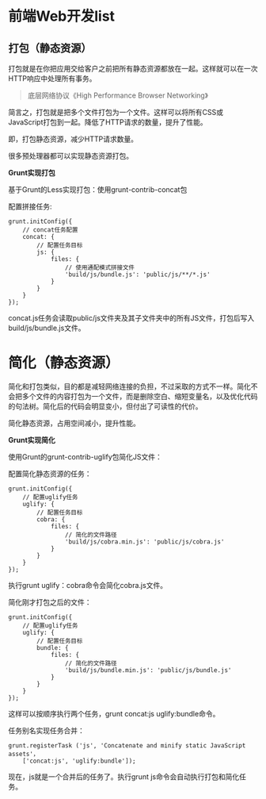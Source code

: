 # 前端Web开发list

## 打包（静态资源）

打包就是在你把应用交给客户之前把所有静态资源都放在一起。这样就可以在一次HTTP响应中处理所有事务。

> 底层网络协议《High Performance Browser Networking》

简言之，打包就是把多个文件打包为一个文件。这样可以将所有CSS或JavaScript打包到一起。降低了HTTP请求的数量，提升了性能。

即，打包静态资源，减少HTTP请求数量。

很多预处理器都可以实现静态资源打包。

**Grunt实现打包**

基于Grunt的Less实现打包：使用grunt-contrib-concat包

配置拼接任务:

```
grunt.initConfig({
	// concat任务配置
	concat: {
		// 配置任务目标
		js: {
			files: {
				// 使用通配模式拼接文件
				'build/js/bundle.js': 'public/js/**/*.js'
			}
		}
	}
});
```

concat.js任务会读取public/js文件夹及其子文件夹中的所有JS文件，打包后写入build/js/bundle.js文件。

# 简化（静态资源）

简化和打包类似，目的都是减轻网络连接的负担，不过采取的方式不一样。简化不会把多个文件的内容打包为一个文件，而是删除空白、缩短变量名，以及优化代码的句法树。简化后的代码会明显变小，但付出了可读性的代价。

简化静态资源，占用空间减小，提升性能。

**Grunt实现简化**

使用Grunt的grunt-contrib-uglify包简化JS文件：

配置简化静态资源的任务：

```
grunt.initConfig({
	// 配置uglify任务
	uglify: {
		// 配置任务目标
		cobra: {
			files: {
				// 简化的文件路径
				'build/js/cobra.min.js': 'public/js/cobra.js'
			}
		}
	}
});
```

执行grunt uglify：cobra命令会简化cobra.js文件。

简化刚才打包之后的文件：

```
grunt.initConfig({
	// 配置uglify任务
	uglify: {
		// 配置任务目标
		bundle: {
			files: {
				// 简化的文件路径
				'build/js/bundle.min.js': 'public/js/bundle.js'
			}
		}
	}
});
```
这样可以按顺序执行两个任务，grunt concat:js uglify:bundle命令。

任务别名实现任务合并：

```
grunt.registerTask ('js', 'Concatenate and minify static JavaScript assets'，
	['concat:js', 'uglify:bundle']);
```

现在，js就是一个合并后的任务了。执行grunt js命令会自动执行打包和简化任务。


